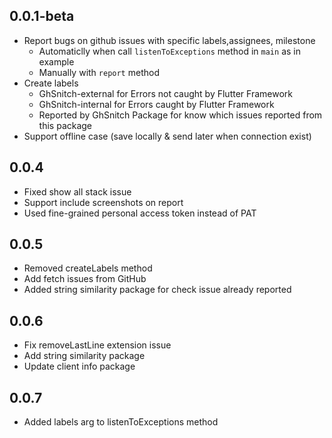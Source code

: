 ## 0.0.1-beta

* Report bugs on github issues with specific labels,assignees, milestone
  - Automaticlly when call `listenToExceptions` method in `main` as in example
  - Manually with `report` method
* Create labels
	- GhSnitch-external for Errors not caught by Flutter Framework
	- GhSnitch-internal for Errors caught by Flutter Framework
	- Reported by GhSnitch Package for know which issues reported from this package
* Support offline case (save locally & send later when connection exist)

## 0.0.4

* Fixed show all stack issue
* Support include screenshots on report
* Used fine-grained personal access token instead of PAT

## 0.0.5
* Removed createLabels method
* Add fetch issues from GitHub
* Added string similarity package for check issue already reported
## 0.0.6

* Fix removeLastLine extension issue
* Add string similarity package
* Update client info package

## 0.0.7
* Added labels arg to listenToExceptions method